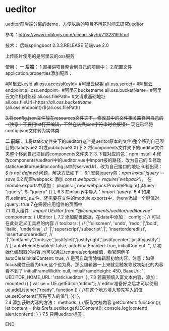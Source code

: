 # ueditor
ueditor前后端分离的demo，方便以后的项目不再花时间去研究ueditor

参考：https://www.cnblogs.com/ocean-sky/p/7132319.html

技术：
后端springboot 2.3.3.RELEASE
前端vue 2.0

上传图片使用的是阿里云的oss服务

使用：
**一 后端：**
1.直接讲项目整合到自己的项目中；
2.配置文件application.properties添加配置：

#阿里云keyid
ali.oss.accessKeyId=
#阿里云秘钥
ali.oss.serect=
#阿里云endpoint
ali.oss.endpoint=
#阿里云bucketname
ali.oss.bucketName=
#阿里云文件相对路径
ali.oss.filePath=
#文请求基础地址
ali.oss.fileUrl=https://${ali.oss.bucketName}.${ali.oss.endpoint}/${ali.oss.filePath}

~~3.将config.json文件放在resources文件夹下，修改其中的文件相关路径问自己的
（注意：不要用txt打开编辑，不然在转换json字符串时会报错）~~
现在已经将config.json文件转为实体类

**二 前端：**
1.将static文件夹下的ueditor(这个是ueritor原本的文件)整个移到自己项目的static(vue2.X)或public(vue3.X)下
2.将components文件夹下的ueditor文件夹整个移到自己项目的components文件夹下
3.下载对应的包：npm install
4.修改components/ueditor/中的ueditor.vue中import报的路径，改为自己的
5.修改static/ueditor/ueditor.config.js中的serverUrl，改为自己接口的地址
6.若出现： *$ is not defined* 问题，解决方法如下：
6.1 安装jquery包：*npm install jquery --save*
6.2 配置webpack: 添加 *const webpack = require('webpack')*，
在module.exports中添加：
  plugins: [
    new webpack.ProvidePlugin({
      jQuery: "jquery",
      $: "jquery"
    })
  ],
6.3 在mian.js中导入：*import 'jquery'*
6.4 如果有.eslintrc.js文件，还需要在文件的module.exports中，为env添加一个键值对 jquery: true
7.在需要应用组件的页面中  
7.1 导入组件：*import UEditor from "@/components/ueditor/ueditor.vue"*
components: {
    UEditor
  },
7.2 添加配置数据，在data中添加：
      config: {
            // 可以在此处定义工具栏的内容
            // toolbars: [
            //  ['fullscreen', 'undo', 'redo','|','bold', 'italic', 'underline',
            //  '|','superscript','subscript','|', 'insertorderedlist', 'insertunorderedlist',
            //  '|','fontfamily','fontsize','justifyleft','justifyright','justifycenter','justifyjustify']
            // ],
        autoHeightEnabled: false,
        autoFloatEnabled: true,
        initialContent: '',   // 初始化编辑器的内容,也可以通过textarea/script给值，看官网例子
        autoClearinitialContent: true, // 是否自动清除编辑器初始内容，注意：如果focus属性设置为true,这个也为真，那么编辑器一上来就会触发导致初始化的内容看不到了
        initialFrameWidth: null,
        initialFrameHeight: 450,
        BaseUrl: '',
        UEDITOR_HOME_URL: 'static/ueditor/'
      },
7.3 若需预填入富文本内容，添加：
      mounted () {
        var ue = UE.getEditor('editor');
        // editor准备好之后才可以使用
    	  ue.addListener("ready", function () {
          //在这个地方填入预先写入的值
          ue.setContent("预先写入的值");
        });
      },  
7.4 添加获取内容的方法：
      methods: {
        //获取文档内容
        getContent: function(){
          let content = this.$refs.ueditor.getUEContent();
          console.log(content);
          alert(content);
        }
      }
7.5 只用ueditor标签：
<UEditor :config=config ref="ueditor"></UEditor>

END

